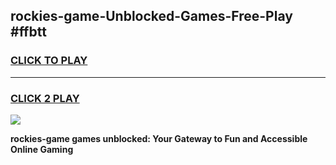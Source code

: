 
## rockies-game-Unblocked-Games-Free-Play #ffbtt
<h3>
<a href="https://us.freeplayer.one?title=rockies-game&ref=9M">CLICK TO PLAY</a></h3>
<hr>

<h3>
<a href="https://us.freeplayer.one?title=rockies-game&ref=9M">CLICK 2 PLAY</a>
  
</h3>

<a href="https://us.freeplayer.one?title=rockies-game&ref=9M"><img src="https://clearcache.store/games.png"></a>


**rockies-game games unblocked: Your Gateway to Fun and Accessible Online Gaming**
